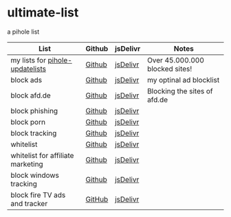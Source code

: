 # ultimate-list
a pihole list

List|Github|jsDelivr|Notes
----|------|--------|-----
my lists for [pihole-updatelists](https://github.com/jacklul/pihole-updatelists)|[Github](https://raw.githubusercontent.com/ultimate-pihole-list/list/main/blacklist/lists/ultimate.txt)|[jsDelivr](https://cdn.jsdelivr.net/gh/ultimate-pihole-list/list@master/blacklist/lists/ultimate.txt)| Over 45.000.000 blocked sites!
block ads|[Github](https://github.com/ultimate-pihole-list/list/raw/main/blacklist/ads.txt)|[jsDelivr](https://cdn.jsdelivr.net/gh/ultimate-pihole-list/list@master/blacklist/ads.txt)| my optinal ad blocklist
block afd.de|[Github](https://raw.githubusercontent.com/ultimate-pihole-list/list/main/blacklist/afd.txt)|[jsDelivr](https://cdn.jsdelivr.net/gh/ultimate-pihole-list/list@master/blacklist/afd.txt)| Blocking the sites of afd.de
block phishing|[Github](https://raw.githubusercontent.com/ultimate-pihole-list/list/main/blacklist/phish.txt)|[jsDelivr](https://cdn.jsdelivr.net/gh/ultimate-pihole-list/list@master/blacklist/phish.txt)
block porn|[Github](https://github.com/ultimate-pihole-list/list/raw/main/blacklist/porn.txt)|[jsDelivr](https://cdn.jsdelivr.net/gh/ultimate-pihole-list/list@master/blacklist/porn.txt)
block tracking|[Github](https://github.com/ultimate-pihole-list/list/raw/main/blacklist/tracking.txt)|[jsDelivr](https://cdn.jsdelivr.net/gh/ultimate-pihole-list/list@master/blacklist/tracking.txt)
whitelist|[Github](https://raw.githubusercontent.com/ultimate-pihole-list/list/main/whitelist/whitelist.txt)|[jsDelivr](https://cdn.jsdelivr.net/gh/ultimate-pihole-list/list@master/whitelist/whitelist.txt)
whitelist for affiliate marketing | [Github](https://raw.githubusercontent.com/ultimate-pihole-list/list/main/whitelist/affiliate.txt)|[jsDelivr](https://cdn.jsdelivr.net/gh/ultimate-pihole-list/list@master/whitelist/affiliate.txt)
block windows tracking|[Github](https://raw.githubusercontent.com/ultimate-pihole-list/list/main/blacklist/windows-tracking.txt)|[jsDelivr](https://cdn.jsdelivr.net/gh/ultimate-pihole-list/list@master/blacklist/windows-tracking.txt)
block fire TV ads and tracker | [GitHub](https://raw.githubusercontent.com/ultimate-pihole-list/list/main/blacklist/fire-tv.txt)|[jsDelivr](https://cdn.jsdelivr.net/gh/ultimate-pihole-list/list@master/blacklist/fire-tv.txtt)
